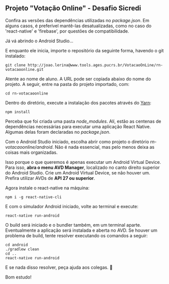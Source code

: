 ## Projeto "Votação Online" - Desafio Sicredi
Confira as versões das dependências utilizadas no *package.json*. Em alguns casos, é preferível mantê-las desatualizadas, como no caso do 'react-native' e 'firebase', por questões de compatibilidade. 

Já vá abrindo o Android Studio...

E enquanto ele inicia, importe o repositório da seguinte forma, havendo o git instalado:

```
git clone http://joao.lerina@www.tools.ages.pucrs.br/VotacaoOnLine/rn-votacaoonline.git
```
Atente ao nome de aluno. A URL pode ser copiada abaixo do nome do projeto.
A seguir, entre na pasta do projeto importado, com:

```
cd rn-votacaoonline
```
Dentro do diretório, execute a instalação dos pacotes através do [Yarn](https://yarnpkg.com/pt-BR/):
```
npm install
```
Perceba que foi criada uma pasta *node_modules*. Alí, estão as centenas de dependências necessárias para executar uma aplicação React Native. Algumas delas foram declaradas no *package.json*.

Com o Android Studio iniciado, escolha abrir como projeto o diretório *rn-votacaoonline/android*. Não é nada essencial, mas pelo menos deixa as coisas mais organizadas.

Isso porque o que queremos é apenas executar um Android Virtual Device. Para isso, **abra o menu AVD Manager**, localizado no canto direito superior do Android Studio. Crie um Android Virtual Device, se não houver um. Prefira utilizar AVDs de **API 27 ou superior**. 

Agora instale o react-native na máquina:
```
npm i -g react-native-cli
```
E com o simulador Android iniciado, volte ao terminal e execute:
```
react-native run-android
```
O build será iniciado e o bundler também, em um terminal aparte. Eventualmente a aplicação será instalada e aberta no AVD. Se houver um problema de build, tente resolver executando os comandos a seguir:
```
cd android
./gradlew clean
cd ..
react-native run-android
```

E se nada disso resolver, peça ajuda aos colegas. 🤠

Bom estudo!